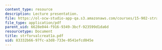 ```yaml
---
content_type: resource
description: Lecture presentation.
file: https://ol-ocw-studio-app-qa.s3.amazonaws.com/courses/15-902-strategic-management-i-fall-2006/83332b6697fca3d8733e0541efcd045e_strforvalcreat1a.pdf
file_type: application/pdf
parent_uid: 6628e044-f916-9349-3bcf-923599d1da6d
resourcetype: Document
title: strforvalcreat1a.pdf
uid: 83332b66-97fc-a3d8-733e-0541efcd045e
---
```

